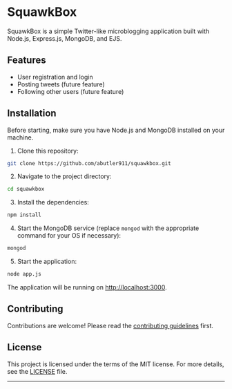 # SquawkBox

SquawkBox is a simple Twitter-like microblogging application built with Node.js, Express.js, MongoDB, and EJS. 

## Features

- User registration and login
- Posting tweets (future feature)
- Following other users (future feature)

## Installation

Before starting, make sure you have Node.js and MongoDB installed on your machine.

1. Clone this repository:

```bash
git clone https://github.com/abutler911/squawkbox.git
```

2. Navigate to the project directory:

```bash
cd squawkbox
```

3. Install the dependencies:

```bash
npm install
```

4. Start the MongoDB service (replace `mongod` with the appropriate command for your OS if necessary):

```bash
mongod
```

5. Start the application:

```bash
node app.js
```

The application will be running on [http://localhost:3000](http://localhost:3000).

## Contributing

Contributions are welcome! Please read the [contributing guidelines](CONTRIBUTING.md) first.

## License

This project is licensed under the terms of the MIT license. For more details, see the [LICENSE](LICENSE) file.

---
